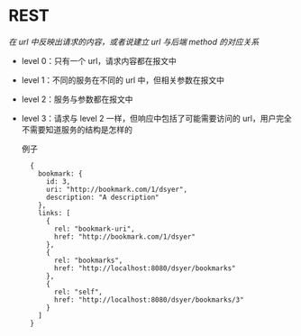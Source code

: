 # REST

_在 url 中反映出请求的内容，或者说建立 url 与后端 method 的对应关系_

- level 0：只有一个 url，请求内容都在报文中
- level 1：不同的服务在不同的 url 中，但相关参数在报文中
- level 2：服务与参数都在报文中
- level 3：请求与 level 2 一样，但响应中包括了可能需要访问的 url，用户完全不需要知道服务的结构是怎样的

  例子
  
		{
		  bookmark: {
		    id: 3,
		    uri: "http://bookmark.com/1/dsyer",
		    description: "A description"
		  },
		  links: [
		    {
		      rel: "bookmark-uri",
		      href: "http://bookmark.com/1/dsyer"
		    },
		    {
		      rel: "bookmarks",
		      href: "http://localhost:8080/dsyer/bookmarks"
		    },
		    {
		      rel: "self",
		      href: "http://localhost:8080/dsyer/bookmarks/3"
		    }
		  ]
		}